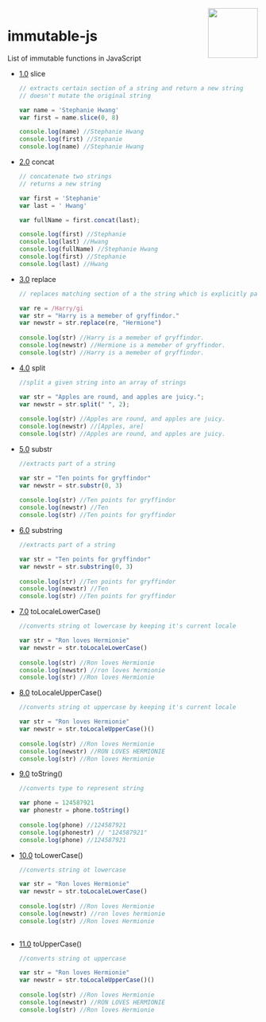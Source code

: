 <a href="https://promisesaplus.com/">
    <img src="https://upload.wikimedia.org/wikipedia/commons/thumb/6/6a/JavaScript-logo.png/768px-JavaScript-logo.png" width="100" align="right" />
</a>

# immutable-js

List of immutable functions in JavaScript

- [1.0](#1.0) <a name='1.0'></a> slice

  ```js
  // extracts certain section of a string and return a new string
  // doesn't mutate the original string
  
  var name = 'Stephanie Hwang'
  var first = name.slice(0, 8)
  
  console.log(name) //Stephanie Hwang
  console.log(first) //Stepanie
  console.log(name) //Stephanie Hwang
  ```

- [2.0](#2.0) <a name='1.0'></a> concat

  ```js
  // concatenate two strings
  // returns a new string
  
  var first = 'Stephanie'
  var last = ' Hwang'
  
  var fullName = first.concat(last);
  
  console.log(first) //Stephanie
  console.log(last) //Hwang
  console.log(fullName) //Stephanie Hwang
  console.log(first) //Stephanie
  console.log(last) //Hwang
  
  ```
  
- [3.0](#3.0) <a name='1.0'></a> replace

  ```js
  // replaces matching section of a the string which is explicitly passed to replace function
  
  var re = /Harry/gi
  var str = "Harry is a memeber of gryffindor."
  var newstr = str.replace(re, "Hermione")
           
  console.log(str) //Harry is a memeber of gryffindor.
  console.log(newstr) //Hermione is a memeber of gryffindor.
  console.log(str) //Harry is a memeber of gryffindor.
  ```
  
- [4.0](#4.0) <a name='1.0'></a> split

  ```js
  //split a given string into an array of strings
  
  var str = "Apples are round, and apples are juicy.";
  var newstr = str.split(" ", 2);
           
  console.log(str) //Apples are round, and apples are juicy.
  console.log(newstr) //[Apples, are]
  console.log(str) //Apples are round, and apples are juicy.
  ```
- [5.0](#5.0) <a name='1.0'></a> substr

  ```js
  //extracts part of a string
  
  var str = "Ten points for gryffindor"
  var newstr = str.substr(0, 3)
           
  console.log(str) //Ten points for gryffindor
  console.log(newstr) //Ten
  console.log(str) //Ten points for gryffindor
  ```
  
- [6.0](#6.0) <a name='1.0'></a> substring

  ```js
  //extracts part of a string
  
  var str = "Ten points for gryffindor"
  var newstr = str.substring(0, 3)
           
  console.log(str) //Ten points for gryffindor
  console.log(newstr) //Ten
  console.log(str) //Ten points for gryffindor
  ```

- [7.0](#7.0) <a name='1.0'></a> toLocaleLowerCase()

  ```js
  //converts string ot lowercase by keeping it's current locale
  
  var str = "Ron loves Hermionie"
  var newstr = str.toLocaleLowerCase()
           
  console.log(str) //Ron loves Hermionie
  console.log(newstr) //ron loves hermionie
  console.log(str) //Ron loves Hermionie
  
- [8.0](#8.0) <a name='1.0'></a> toLocaleUpperCase()

  ```js
  //converts string ot uppercase by keeping it's current locale
  
  var str = "Ron loves Hermionie"
  var newstr = str.toLocaleUpperCase()()
           
  console.log(str) //Ron loves Hermionie
  console.log(newstr) //RON LOVES HERMIONIE
  console.log(str) //Ron loves Hermionie
  
- [9.0](#9.0) <a name='1.0'></a> toString()

  ```js
  //converts type to represent string
  
  var phone = 124587921
  var phonestr = phone.toString()
           
  console.log(phone) //124587921
  console.log(phonestr) // "124587921"
  console.log(phone) //124587921
  
- [10.0](#10.0) <a name='1.0'></a> toLowerCase()

  ```js
  //converts string ot lowercase
  
  var str = "Ron loves Hermionie"
  var newstr = str.toLocaleLowerCase()
           
  console.log(str) //Ron loves Hermionie
  console.log(newstr) //ron loves hermionie
  console.log(str) //Ron loves Hermionie
 
- [11.0](#11.0) <a name='1.0'></a> toUpperCase()

  ```js
  //converts string ot uppercase
  
  var str = "Ron loves Hermionie"
  var newstr = str.toLocaleUpperCase()()
           
  console.log(str) //Ron loves Hermionie
  console.log(newstr) //RON LOVES HERMIONIE
  console.log(str) //Ron loves Hermionie
